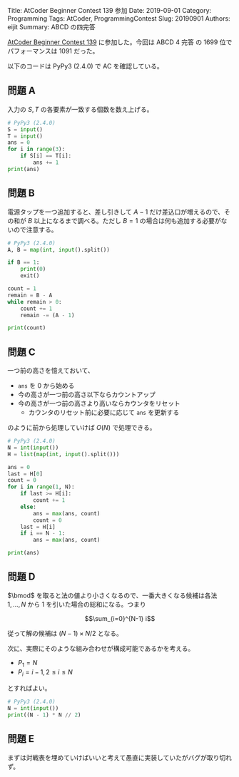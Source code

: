 Title: AtCoder Beginner Contest 139 参加
Date: 2019-09-01
Category: Programming
Tags: AtCoder, ProgrammingContest
Slug: 20190901
Authors: eijit
Summary: ABCD の四完答

[AtCoder Beginner Contest 139](https://atcoder.jp/contests/abc139) に参加した。今回は ABCD 4 完答 の 1699 位でパフォーマンスは 1091 だった。

以下のコードは PyPy3 (2.4.0) で AC を確認している。

## 問題 A

入力の $S, T$ の各要素が一致する個数を数え上げる。

```py
# PyPy3 (2.4.0)
S = input()
T = input()
ans = 0
for i in range(3):
    if S[i] == T[i]:
        ans += 1
print(ans)
```

## 問題 B

電源タップを一つ追加すると、差し引きして $A - 1$ だけ差込口が増えるので、その和が $B$ 以上になるまで調べる。ただし $B = 1$ の場合は何も追加する必要がないので注意する。

```py
# PyPy3 (2.4.0)
A, B = map(int, input().split())

if B == 1:
    print(0)
    exit()

count = 1
remain = B - A
while remain > 0:
    count += 1
    remain -= (A - 1)

print(count)
```

## 問題 C

一つ前の高さを憶えておいて、

* ```ans``` を $0$ から始める
* 今の高さが一つ前の高さ以下ならカウントアップ
* 今の高さが一つ前の高さより高いならカウンタをリセット
    * カウンタのリセット前に必要に応じて ```ans``` を更新する

のように前から処理していけば $O(N)$ で処理できる。

```py
# PyPy3 (2.4.0)
N = int(input())
H = list(map(int, input().split()))

ans = 0
last = H[0]
count = 0
for i in range(1, N):
    if last >= H[i]:
        count += 1
    else:
        ans = max(ans, count)
        count = 0
    last = H[i]
    if i == N - 1:
        ans = max(ans, count)

print(ans)
```

## 問題 D

$\bmod$ を取ると法の値より小さくなるので、一番大きくなる候補は各法 $1, \ldots, N$ から $1$ を引いた場合の総和になる。つまり

$$\sum_{i=0}^{N-1} i$$

従って解の候補は $(N - 1) \times N / 2$ となる。

次に、実際にそのような組み合わせが構成可能であるかを考える。

* $P_1 = N$
* $P_i = i - 1, 2 \leq i \leq N$

とすればよい。

```py
# PyPy3 (2.4.0)
N = int(input())
print((N - 1) * N // 2)
```

## 問題 E

まずは対戦表を埋めていけばいいと考えて愚直に実装していたがバグが取り切れず。
